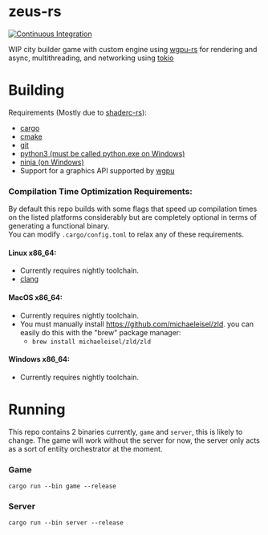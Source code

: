 # zeus-rs
[![Continuous Integration](https://github.com/AlecGoncharow/zeus-rs/actions/workflows/rust.yml/badge.svg)](https://github.com/AlecGoncharow/project-name-tbd/actions/workflows/rust.yml)

WIP city builder game with custom engine using [wgpu-rs](https://github.com/gfx-rs/wgpu-rs) for rendering and async, multithreading, and networking using [tokio](https://github.com/tokio-rs/tokio)

# Building
Requirements (Mostly due to [shaderc-rs](https://github.com/google/shaderc-rs#building-from-source)): 
 * [cargo](https://www.rust-lang.org/tools/install)
 * [cmake](https://cmake.org/)
 * [git](https://git-scm.com/)
 * [python3 (must be called python.exe on Windows)](https://www.python.org/)
 * [ninja (on Windows)](https://github.com/ninja-build/ninja/releases)
 * Support for a graphics API supported by [wgpu](https://github.com/gfx-rs/wgpu#supported-platforms)

### Compilation Time Optimization Requirements: 
By default this repo builds with some flags that speed up compilation times on the listed platforms considerably but are completely optional in terms of generating a functional binary.  
You can modify `.cargo/config.toml` to relax any of these requirements.

#### Linux x86_64:
* Currently requires nightly toolchain.   
* [clang](https://releases.llvm.org/download.html)

#### MacOS x86_64:
* Currently requires nightly toolchain.   
* You must manually install https://github.com/michaeleisel/zld. you can easily do this with the "brew" package manager:  
  * `brew install michaeleisel/zld/zld`  

#### Windows x86_64:
* Currently requires nightly toolchain.   

# Running
This repo contains 2 binaries currently, `game` and `server`, this is likely to change. The game will work without the server for now, 
the server only acts as a sort of entiity orchestrator at the moment.

### Game
`cargo run --bin game --release`

### Server
`cargo run --bin server --release`

